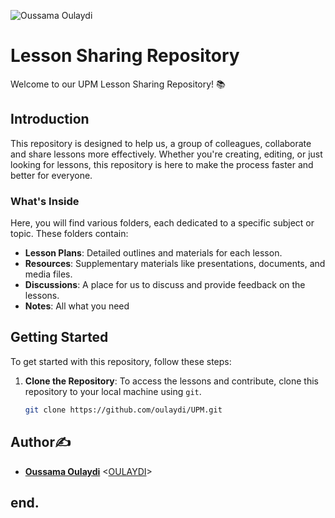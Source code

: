 ![Oussama Oulaydi](Pics/logo_UPM_jpg.jpg)


# Lesson Sharing Repository

Welcome to our UPM Lesson Sharing Repository! 📚

## Introduction

This repository is designed to help us, a group of colleagues, collaborate and share lessons more effectively. Whether you're creating, editing, or just looking for lessons, this repository is here to make the process faster and better for everyone.

### What's Inside

Here, you will find various folders, each dedicated to a specific subject or topic. These folders contain:

- **Lesson Plans**: Detailed outlines and materials for each lesson.
- **Resources**: Supplementary materials like presentations, documents, and media files.
- **Discussions**: A place for us to discuss and provide feedback on the lessons.
- **Notes**: All what you need

## Getting Started

To get started with this repository, follow these steps:

1. **Clone the Repository**: To access the lessons and contribute, clone this repository to your local machine using `git`.

   ```bash
   git clone https://github.com/oulaydi/UPM.git


## Author✍️

* **[Oussama Oulaydi](https://linkedin.com/in/oussamaoulaydi/)** <[OULAYDI](https://github.com/oulaydi)>


## end.
